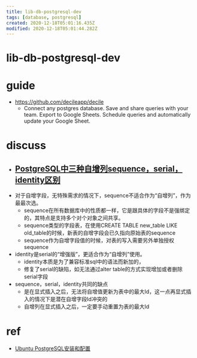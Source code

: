```yaml
---
title: lib-db-postgresql-dev
tags: [database, postgresql]
created: 2020-12-18T05:01:16.435Z
modified: 2020-12-18T05:01:44.282Z
---
```


# lib-db-postgresql-dev

# guide

- https://github.com/decileapp/decile
  - Connect any postgres database. Save and share queries with your team. Export to Google Sheets. Schedule queries and automatically update your Google Sheet.
# discuss
- ## [PostgreSQL中三种自增列sequence，serial，identity区别](https://www.cnblogs.com/wy123/p/13367486.html)
- 对于自增字段，无特殊需求的情况下，sequence不适合作为“自增列”，作为最最次选。
  - sequence在所有数据库中的性质都一样，它是跟具体的字段不是强绑定的，其特点是支持多个对个对象之间共享。
  - sequence类型的字段表，在使用CREATE TABLE new_table LIKE old_table的时候，新表的自增字段会已久指向原始表的sequence
  - sequence作为自增字段值的时候，对表的写入需要另外单独授权sequence
- identity是serial的“增强版”，更适合作为“自增列”使用。
  - identity本质是为了兼容标准sql中的语法而新加的，
  - 修复了serial的缺陷，如无法通过alter table的方式实现增加或者删除serial字段
- sequence，serial，identity共同的缺点
  - 是在显式插入之后，无法将自增值更新为表中的最大Id，这一点再显式插入的情况下是潜在自增字段Id冲突的
  - 自增列在显式插入之后，一定要手动重置为表的最大Id
# ref
- [Ubuntu PostgreSQL安装和配置](https://www.cnblogs.com/Siegel/p/6917213.html)

